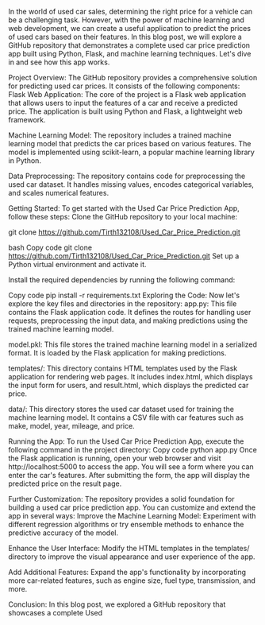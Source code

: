 In the world of used car sales, determining the right price for a vehicle can be a challenging task. However, with the power of machine learning and web development, we can create a useful application to predict the prices of used cars based on their features. In this blog post, we will explore a GitHub repository that demonstrates a complete used car price prediction app built using Python, Flask, and machine learning techniques. Let's dive in and see how this app works.



Project Overview:
The GitHub repository provides a comprehensive solution for predicting used car prices. It consists of the following components:
Flask Web Application: The core of the project is a Flask web application that allows users to input the features of a car and receive a predicted price. The application is built using Python and Flask, a lightweight web framework.

Machine Learning Model: The repository includes a trained machine learning model that predicts the car prices based on various features. The model is implemented using scikit-learn, a popular machine learning library in Python.

Data Preprocessing: The repository contains code for preprocessing the used car dataset. It handles missing values, encodes categorical variables, and scales numerical features.

Getting Started:
To get started with the Used Car Price Prediction App, follow these steps:
Clone the GitHub repository to your local machine:

git clone https://github.com/Tirth132108/Used_Car_Price_Prediction.git


bash
Copy code
git clone https://github.com/Tirth132108/Used_Car_Price_Prediction.git
Set up a Python virtual environment and activate it.

Install the required dependencies by running the following command:

Copy code
pip install -r requirements.txt
Exploring the Code:
Now let's explore the key files and directories in the repository:
app.py: This file contains the Flask application code. It defines the routes for handling user requests, preprocessing the input data, and making predictions using the trained machine learning model.

model.pkl: This file stores the trained machine learning model in a serialized format. It is loaded by the Flask application for making predictions.

templates/: This directory contains HTML templates used by the Flask application for rendering web pages. It includes index.html, which displays the input form for users, and result.html, which displays the predicted car price.

data/: This directory stores the used car dataset used for training the machine learning model. It contains a CSV file with car features such as make, model, year, mileage, and price.

Running the App:
To run the Used Car Price Prediction App, execute the following command in the project directory:
Copy code
python app.py
Once the Flask application is running, open your web browser and visit http://localhost:5000 to access the app. You will see a form where you can enter the car's features. After submitting the form, the app will display the predicted price on the result page.

Further Customization:
The repository provides a solid foundation for building a used car price prediction app. You can customize and extend the app in several ways:
Improve the Machine Learning Model: Experiment with different regression algorithms or try ensemble methods to enhance the predictive accuracy of the model.

Enhance the User Interface: Modify the HTML templates in the templates/ directory to improve the visual appearance and user experience of the app.

Add Additional Features: Expand the app's functionality by incorporating more car-related features, such as engine size, fuel type, transmission, and more.

Conclusion:
In this blog post, we explored a GitHub repository that showcases a complete Used
